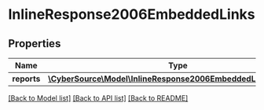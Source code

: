 # InlineResponse2006EmbeddedLinks

## Properties
Name | Type | Description | Notes
------------ | ------------- | ------------- | -------------
**reports** | [**\CyberSource\Model\InlineResponse2006EmbeddedLinksReports[]**](InlineResponse2006EmbeddedLinksReports.md) |  | [optional] 

[[Back to Model list]](../README.md#documentation-for-models) [[Back to API list]](../README.md#documentation-for-api-endpoints) [[Back to README]](../README.md)



